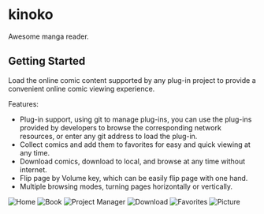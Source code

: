 # kinoko

Awesome manga reader.

## Getting Started

Load the online comic content supported by any plug-in project to provide a convenient online comic viewing experience.

Features:

- Plug-in support, using git to manage plug-ins, you can use the plug-ins provided by developers to browse the corresponding network resources, or enter any git address to load the plug-in.
- Collect comics and add them to favorites for easy and quick viewing at any time.
- Download comics, download to local, and browse at any time without internet.
- Flip page by Volume key, which can be easily flip page with one hand.
- Multiple browsing modes, turning pages horizontally or vertically.

![Home](screenshots/home.jpg)
![Book](screenshots/book.jpg)
![Project Manager](screenshots/project_manager.jpg)
![Download](screenshots/download.jpg)
![Favorites](screenshots/favorites.jpg)
![Picture](screenshots/picture.jpg)